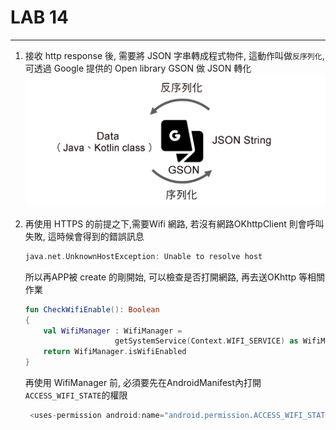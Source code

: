 # LAB 14 
----

1. 接收 http response 後, 需要將 JSON 字串轉成程式物件, 這動作叫做`反序列化`, 可透過 Google 
    提供的 Open library GSON 做 JSON 轉化
    ![image](https://github.com/jawei1990/KotlinApp/blob/master/Lab14/img/jsonToGson.png)

2. 再使用 HTTPS 的前提之下,需要Wifi 網路, 若沒有網路OKhttpClient 則會呼叫失敗,         這時候會得到的錯誤訊息
    ``` kotlin
    java.net.UnknownHostException: Unable to resolve host 
    ```
    所以再APP被 create 的剛開始, 可以檢查是否打開網路, 再去送OKhttp 等相關作業
    ``` kotlin
    fun CheckWifiEnable(): Boolean
    {
        val WifiManager : WifiManager = 
                        getSystemService(Context.WIFI_SERVICE) as WifiManager
        return WifiManager.isWifiEnabled
    }
    ```    
    再使用 WifiManager 前, 必須要先在AndroidManifest內打開`ACCESS_WIFI_STATE`的權限
    ``` kotlin
     <uses-permission android:name="android.permission.ACCESS_WIFI_STATE"/>
    ``` 